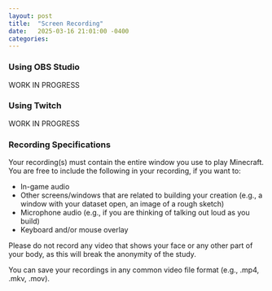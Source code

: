 ```yaml
---
layout: post
title:  "Screen Recording"
date:   2025-03-16 21:01:00 -0400
categories: 
---
```

### Using OBS Studio
WORK IN PROGRESS

### Using Twitch
WORK IN PROGRESS

### Recording Specifications
Your recording(s) must contain the entire window you use to play Minecraft. You are free to include the following in your recording, if you want to:
- In-game audio
- Other screens/windows that are related to building your creation (e.g., a window with your dataset open, an image of a rough sketch)
- Microphone audio (e.g., if you are thinking of talking out loud as you build)
- Keyboard and/or mouse overlay

Please do not record any video that shows your face or any other part of your body, as this will break the anonymity of the study.

You can save your recordings in any common video file format (e.g., .mp4, .mkv, .mov).